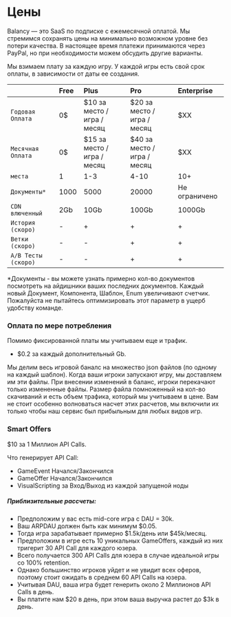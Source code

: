 # Цены

Balancy — это SaaS по подписке с ежемесячной оплатой. Мы стремимся сохранять цены на минимально возможном уровне без потери качества. В настоящее время платежи принимаются через PayPal, но при необходимости можем обсудить другие варианты.

Мы взимаем плату за каждую игру. У каждой игры есть свой срок оплаты, в зависимости от даты ее создания.

|       | Free            | Plus            | Pro            | Enterprise       |
| :---------- | :-------------- |:-------------- |:-------------- |:-------------- |
| `Годовая Оплата`       | 0$ | $10 за место / игра / месяц | $20 за место / игра / месяц | $XX |
| `Месячная Оплата`       | 0$ | $15 за место / игра / месяц | $40 за место / игра / месяц | $XX |
| `места`    | 1 | 1-3 | 4-10 | 10+ |
| `Документы*`    | 1000 | 5000 | 20000 | Не ограничено |
| `CDN влюченный`    | 2Gb | 10Gb | 100Gb | 1000Gb |
| `История (скоро)`    | - | + | + | + |
| `Ветки (скоро)`    | - | - | + | + |
| `A/B Тесты (скоро)`    | - | - | + | + |

*Документы - вы можете узнать примерно кол-во документов посмотреть на айдишники ваших последних документов. Каждый новый Документ, Компонента, Шаблон, Enum увеличивают счетчик. Пожалуйста не пытайтесь оптимизировать этот параметр в ущерб удобству команде.


### Оплата по мере потребления

Помимо фиксированной платы мы учитываем еще и трафик.

* $0.2 за каждый дополнительный Gb.

Мы делим весь игровой баналс на множество json файлов (по одному на каждый шаблон). Когда ваши игроки запускают игру, мы доставляем им эти файлы. При внесении изменений в баланс, игроки перекачают только измененные файлы. Размер файла помноженный на кол-во скачиваний и есть объем трафика, который мы учитываем в цене. Вам не стоит особенно волноваться насчет этих расчетов, мы включили их только чтобы наш сервис был прибыльным для любых видов игр. 

### Smart Offers

$10 за 1 Миллион API Calls.

Что генерирует API Call:

* GameEvent Начался/Закончился
* GameOffer Начался/Закончился
* VisualScripting за Вход/Выход из каждой запущеной ноды

##### Приблизительные рассчеты:

* Предположим у вас есть mid-core игра с DAU = 30k. 
* Ваш ARPDAU должен быть как минимум $0.05.
* Тогда игра зарабатывает примерно $1.5k/день или $45k/месяц.
* Предположим в игре есть 10 уникальных GameOffers, каждый из них тригерит 30 API Call для каждого юзера. 
* Всего получается 300 API Calls для юзера в случае идеальной игры со 100% retention.
* Однако большинство игроков уйдет и не увидит всех оферов, поэтому стоит ожидать в среднем 60 API Calls на юзера.
* Учитывая DAU, ваша игра будет генерить около 2 Миллионов API Calls в день.
* Вы платите нам $20 в день, при этом ваша выручка растет до $3k в день. 
